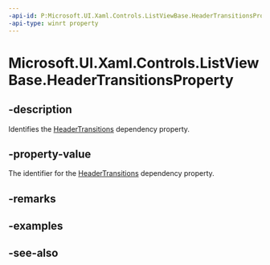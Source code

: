 ```yaml
---
-api-id: P:Microsoft.UI.Xaml.Controls.ListViewBase.HeaderTransitionsProperty
-api-type: winrt property
---
```


<!-- Property syntax
public Windows.UI.Xaml.DependencyProperty HeaderTransitionsProperty { get; }
-->

# Microsoft.UI.Xaml.Controls.ListViewBase.HeaderTransitionsProperty

## -description
Identifies the [HeaderTransitions](listviewbase_headertransitions.md) dependency property.

## -property-value
The identifier for the [HeaderTransitions](listviewbase_headertransitions.md) dependency property.

## -remarks

## -examples

## -see-also
